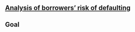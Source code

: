 ## [Analysis of borrowers’ risk of defaulting](https://github.com/irinaarm/Data_Science_Yandex/tree/main/01_data_preprocessing_(bank_loan))

## Goal
